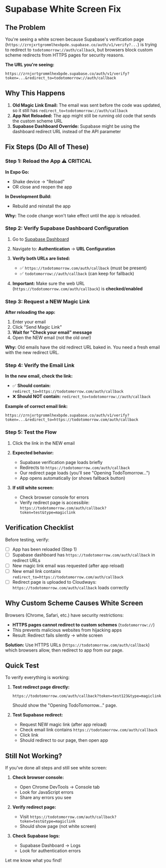 # Supabase White Screen Fix

## The Problem

You're seeing a white screen because Supabase's verification page (`https://zrnjxrtgrommlhexbpde.supabase.co/auth/v1/verify?...`) is trying to redirect to `todotomorrow://auth/callback`, but browsers block custom scheme redirects from HTTPS pages for security reasons.

**The URL you're seeing:**
```
https://zrnjxrtgrommlhexbpde.supabase.co/auth/v1/verify?token=...&redirect_to=todotomorrow://auth/callback
```

## Why This Happens

1. **Old Magic Link Email:** The email was sent before the code was updated, so it still has `redirect_to=todotomorrow://auth/callback`
2. **App Not Reloaded:** The app might still be running old code that sends the custom scheme URL
3. **Supabase Dashboard Override:** Supabase might be using the dashboard redirect URL instead of the API parameter

## Fix Steps (Do All of These)

### Step 1: Reload the App ⚠️ CRITICAL

**In Expo Go:**
- Shake device → "Reload"
- OR close and reopen the app

**In Development Build:**
- Rebuild and reinstall the app

**Why:** The code change won't take effect until the app is reloaded.

### Step 2: Verify Supabase Dashboard Configuration

1. Go to [Supabase Dashboard](https://supabase.com/dashboard)
2. Navigate to: **Authentication** → **URL Configuration**
3. **Verify both URLs are listed:**
   - ✅ `https://todotomorrow.com/auth/callback` (must be present)
   - ✅ `todotomorrow://auth/callback` (can keep for fallback)

4. **Important:** Make sure the web URL (`https://todotomorrow.com/auth/callback`) is **checked/enabled**

### Step 3: Request a NEW Magic Link

**After reloading the app:**
1. Enter your email
2. Click "Send Magic Link"
3. **Wait for "Check your email" message**
4. Open the NEW email (not the old one!)

**Why:** Old emails have the old redirect URL baked in. You need a fresh email with the new redirect URL.

### Step 4: Verify the Email Link

**In the new email, check the link:**
- ✅ **Should contain:** `redirect_to=https://todotomorrow.com/auth/callback`
- ❌ **Should NOT contain:** `redirect_to=todotomorrow://auth/callback`

**Example of correct email link:**
```
https://zrnjxrtgrommlhexbpde.supabase.co/auth/v1/verify?token=...&redirect_to=https://todotomorrow.com/auth/callback
```

### Step 5: Test the Flow

1. Click the link in the NEW email
2. **Expected behavior:**
   - Supabase verification page loads briefly
   - Redirects to `https://todotomorrow.com/auth/callback`
   - Our redirect page loads (you'll see "Opening TodoTomorrow...")
   - App opens automatically (or shows fallback button)

3. **If still white screen:**
   - Check browser console for errors
   - Verify redirect page is accessible: `https://todotomorrow.com/auth/callback?token=test&type=magiclink`

## Verification Checklist

Before testing, verify:

- [ ] App has been reloaded (Step 1)
- [ ] Supabase dashboard has `https://todotomorrow.com/auth/callback` in redirect URLs
- [ ] New magic link email was requested (after app reload)
- [ ] New email link contains `redirect_to=https://todotomorrow.com/auth/callback`
- [ ] Redirect page is uploaded to Cloudways: `https://todotomorrow.com/auth/callback` loads correctly

## Why Custom Scheme Causes White Screen

Browsers (Chrome, Safari, etc.) have security restrictions:
- **HTTPS pages cannot redirect to custom schemes** (`todotomorrow://`)
- This prevents malicious websites from hijacking apps
- Result: Redirect fails silently → white screen

**Solution:** Use HTTPS URLs (`https://todotomorrow.com/auth/callback`) which browsers allow, then redirect to app from our page.

## Quick Test

To verify everything is working:

1. **Test redirect page directly:**
   ```
   https://todotomorrow.com/auth/callback?token=test123&type=magiclink
   ```
   Should show the "Opening TodoTomorrow..." page.

2. **Test Supabase redirect:**
   - Request NEW magic link (after app reload)
   - Check email link contains `https://todotomorrow.com/auth/callback`
   - Click link
   - Should redirect to our page, then open app

## Still Not Working?

If you've done all steps and still see white screen:

1. **Check browser console:**
   - Open Chrome DevTools → Console tab
   - Look for JavaScript errors
   - Share any errors you see

2. **Verify redirect page:**
   - Visit `https://todotomorrow.com/auth/callback?token=test&type=magiclink`
   - Should show page (not white screen)

3. **Check Supabase logs:**
   - Supabase Dashboard → Logs
   - Look for authentication errors

Let me know what you find!

